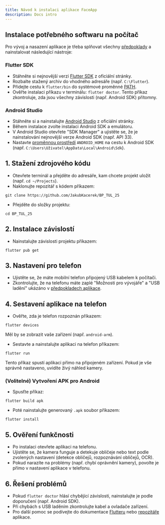 ```yaml
---
title: Návod k instalaci aplikace FaceApp
description: Docs intro
---
```




## Instalace potřebného softwaru na počítač

Pro vývoj a nasazení aplikace je třeba splňovat všechny [předpoklady](http://127.0.0.1:8000/dashboard/předpoklady/) a nainstalovat následující nástroje:

###  Flutter SDK

- Stáhněte si nejnovější verzi [Flutter SDK](https://docs.flutter.dev/get-started/install) z oficiální stránky.
- Rozbalte stažený archiv do vhodného adresáře (např. `C:\Flutter`).
- Přidejte cestu k `flutter/bin` do systémové proměnné [PATH](https://superuser.com/questions/284342/what-are-path-and-other-environment-variables-and-how-can-i-set-or-use-them).
- Ověřte instalaci příkazu v terminálu: `flutter doctor`. Tento příkaz zkontroluje, zda jsou všechny závislosti (např. Android SDK) přítomny.

###  Android Studio

- Stáhněte si a nainstalujte [Android Studio](https://developer.android.com/studio) z oficiální stránky.
- Během instalace zvolte instalaci Android SDK a emulátoru.
- V Android Studio otevřete "SDK Manager" a ujistěte se, že je nainstalování nejnovější verze Android SDK (např. API 33).
- Nastavte [proměnnou prostředí](https://superuser.com/questions/284342/what-are-path-and-other-environment-variables-and-how-can-i-set-or-use-them) `ANDROID_HOME` na cestu k Android SDK 
(např. `C:\Users\Uživatel\AppData\Local\Android\Sdk`).

## 1. Stažení zdrojového kódu

- Otevřete terminál a přejděte do adresáře, kam chcete projekt uložit 
(např. `cd ~/Projects`).
- Naklonujte repozitář s kódem příkazem:
```shell
git clone https://github.com/JakubKacerek/BP_TUL_25
```
- Přejděte do složky projektu:
```shell
cd BP_TUL_25
```
## 2. Instalace závislostí
- Nainstalujte závislosti projektu příkazem:
```shell
flutter pub get
```
## 3. Nastavení pro telefon
- Ujistěte se, že máte mobilní telefon připojený USB kabelem k počítači.
- Zkontrolujte, že na telefonu máte zaplé "Možnosti pro vývojáře" a "USB ladění" ukázáno v [předpokladech aplikace](http://127.0.0.1:8000/dashboard/předpoklady/).

## 4. Sestavení aplikace na telefon
- Ověřte, zda je telefon rozpoznán příkazem:
```shell
flutter devices
```
Měl by se zobrazit vaše zařízení (např. `android-arm`).

- Sestavte a nainstalujte aplikaci na telefon příkazem:
```shell
flutter run
```
Tento příkaz spustí aplikaci přímo na připojeném zařízení. Pokud je vše správně nastaveno, uvidíte živý náhled kamery.

### (Volitelné) Vytvoření APK pro Android

- Spusťte příkaz:
```shell
flutter build apk
```
- Poté nainstalujte generovaný `.apk` soubor příkazem:
```shell
flutter install
```

## 5. Ověření funkčnosti

- Po instalaci otevřete aplikaci na telefonu.
- Ujistěte se, že kamera funguje a detekuje obličeje nebo text podle zvolených nastavení (detekce obličejů, rozpoznávání obličejů, OCR).
- Pokud narazíte na problémy (např. chybí oprávnění kamery), povolte je přímo v nastavení aplikace v telefonu.

## 6. Řešení problémů

- Pokud `flutter doctor` hlásí chybějící závislosti, nainstalujte je podle doporučení (např. Android SDK).
- Při chybách s USB laděním zkontrolujte kabel a ovladače zařízení.
- Pro další pomoc se podívejte do dokumentace [Flutteru](https://docs.flutter.dev/) nebo [repozitáře](https://github.com/JakubKacerek/BP_TUL_25) aplikace.